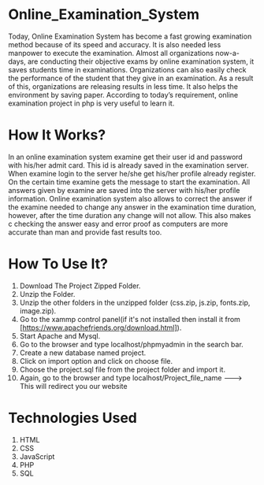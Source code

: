 # Online_Examination_System
Today, Online Examination System has become a fast growing examination method because of its speed and accuracy. It is 
also needed less manpower to execute the examination. Almost all organizations now-a-days, are conducting their objective exams by online 
examination system, it saves students time in examinations. Organizations can also easily check the performance of the student that they give 
in an examination. As a result of this, organizations are releasing results in less time. It also helps the environment by saving paper. 
According to today’s requirement, online examination project in php is very useful to learn it. 

# How It Works?
In an online examination system examine get their user id and password with his/her admit card. This id is already saved in the examination server. 
When examine login to the server he/she get his/her profile already register. On the certain time examine gets the message to start the 
examination. All answers given by examine are saved into the server with his/her profile information. Online examination system also allows to 
correct the answer if the examine needed to change any answer in the examination time duration, however, after the time duration any change 
will not allow. This also makes c checking the answer easy and error proof as computers are more accurate than man and provide fast results 
too.

# How To Use It?
1. Download The Project Zipped Folder.
2. Unzip the Folder.
3. Unzip the other folders in the unzipped folder (css.zip, js.zip, fonts.zip, image.zip).
4. Go to the xammp control panel(if it's not installed then install it from [https://www.apachefriends.org/download.html]).
5. Start Apache and Mysql.
6. Go to the browser and type localhost/phpmyadmin in the search bar.
7. Create a new database named project.
8. Click on import option and click on choose file.
9. Choose the project.sql file from the project folder and import it.
10. Again, go to the browser and type localhost/Project_file_name ---> This will redirect you our website
    

# Technologies Used
1. HTML
2. CSS
3. JavaScript
4. PHP
5. SQL

